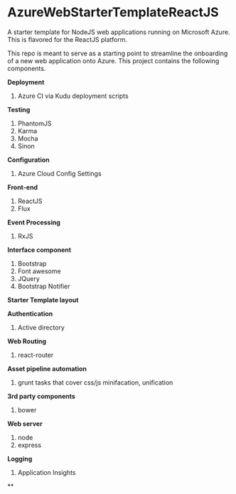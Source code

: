 # AzureWebStarterTemplateReactJS
A starter template for NodeJS web applications running on Microsoft Azure. This is flavored for the ReactJS platform. 

This repo is meant to serve as a starting point to streamline the onboarding of a new web application onto Azure. This project contains the following components. 

**Deployment**
 1. Azure CI via Kudu deployment scripts
 
**Testing**
 1. PhantomJS
 2. Karma
 3. Mocha 
 4. Sinon

**Configuration**

1. Azure Cloud Config Settings

**Front-end**

1. ReactJS 
2. Flux

**Event Processing**

1. RxJS

**Interface component**

1. Bootstrap
2. Font awesome
3. JQuery
4. Bootstrap Notifier

**Starter Template layout**

**Authentication**

1. Active directory

**Web Routing**

1. react-router

**Asset pipeline automation**

1. grunt tasks that cover css/js minifacation, unification

**3rd party components**

1. bower

**Web server**

1. node
2. express

**Logging**

1. Application Insights

**
